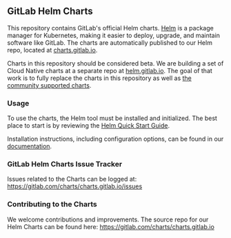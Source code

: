 ## GitLab Helm Charts

This repository contains GitLab's official Helm charts. [Helm](https://helm.sh/) is a package manager for
Kubernetes, making it easier to deploy, upgrade, and maintain software like GitLab.
The charts are automatically published to our Helm repo, located at [charts.gitlab.io](https://charts.gitlab.io).

Charts in this repository should be considered beta. We are building a set of Cloud Native
charts at a separate repo at [helm.gitlab.io](https://gitlab.com/charts/helm.gitlab.io). The goal of that work
is to fully replace the charts in this repository as well as [the community supported charts](https://github.com/kubernetes/charts/tree/master/stable/gitlab-ce).

### Usage

To use the charts, the Helm tool must be installed and initialized. The best
place to start is by reviewing the [Helm Quick Start Guide](https://github.com/kubernetes/helm/blob/master/docs/quickstart.md).

Installation instructions, including configuration options, can be found in our [documentation](http://docs.gitlab.com/ce/install/kubernetes/).

### GitLab Helm Charts Issue Tracker

Issues related to the Charts can be logged at: <https://gitlab.com/charts/charts.gitlab.io/issues>

### Contributing to the Charts

We welcome contributions and improvements. The source repo for our Helm Charts can be found here: <https://gitlab.com/charts/charts.gitlab.io>
